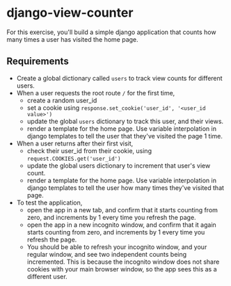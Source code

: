# django-view-counter

For this exercise, you'll build a simple django application that counts how many times a user has visited the home page. 


## Requirements
- Create a global dictionary called `users` to track view counts for different users.
- When a user requests the root route `/` for the first time,
    - create a random user_id
    - set a cookie using `response.set_cookie('user_id', '<user_id value>')`
    - update the global `users` dictionary to track this user, and their views. 
    - render a template for the home page. Use variable interpolation in django templates to tell the user that they've visited the page 1 time. 
- When a user returns after their first visit, 
    - check their user_id from their cookie, using `request.COOKIES.get('user_id')`
    - update the global users dictionary to increment that user's view count.
    - render a template for the home page. Use variable interpolation in django templates to tell the user how many times they've visited that page.
- To test the application,
    - open the app in a new tab, and confirm that it starts counting from zero, and increments by 1 every time you refresh the page. 
    - open the app in a new incognito window, and confirm that it again starts counting from zero, and increments by 1 every time you refresh the page. 
    - You should be able to refresh your incognito window, and your regular window, and see two independent counts being incremented. This is because the incognito window does not share cookies with your main browser window, so the app sees this as a different user. 
